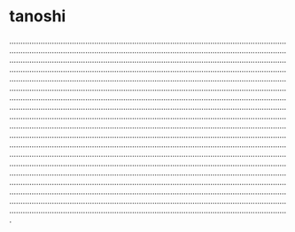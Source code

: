 # tanoshi

.....................................................................................................................................................................................................................................................................................................................................................................................................................................................................................................................................................................................................................................................................................................................................................................................................................................................................................................................................................................................................................................................................................................................................................................................................................................................................................................................................................................................................................................................................................................................................................................................................................................................................................................................................................................................................................................................................................................................................................................................................................................................................................................................................................................................................................................................................................................................................................................................................................................................